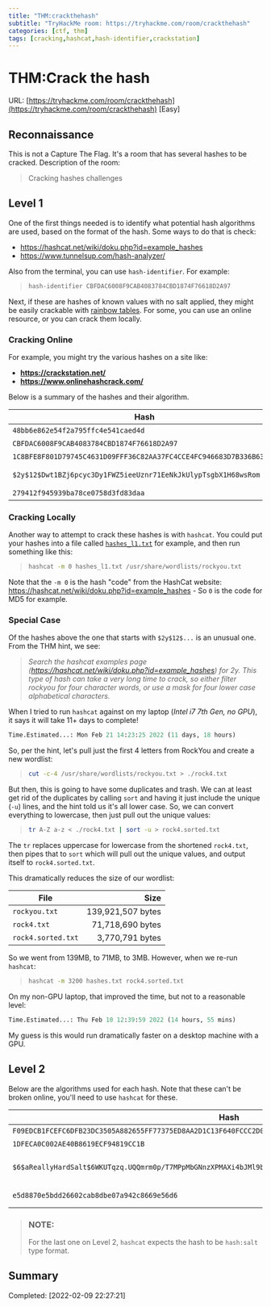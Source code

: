 ```yaml
---
title: "THM:crackthehash"
subtitle: "TryHackMe room: https://tryhackme.com/room/crackthehash"
categories: [ctf, thm]
tags: [cracking,hashcat,hash-identifier,crackstation]
---
```

# THM:Crack the hash

URL: [https://tryhackme.com/room/crackthehash](https://tryhackme.com/room/crackthehash) [Easy]

## Reconnaissance

This is not a Capture The Flag. It's a room that has several hashes to be cracked. Description of the room:

> Cracking hashes challenges

## Level 1

One of the first things needed is to identify what potential hash algorithms are used, based on the format of the hash. Some ways to do that is check:

- https://hashcat.net/wiki/doku.php?id=example_hashes
- https://www.tunnelsup.com/hash-analyzer/

Also from the terminal, you can use `hash-identifier`. For example:

> ```bash
> hash-identifier CBFDAC6008F9CAB4083784CBD1874F76618D2A97
> ```

Next, if these are hashes of known values with no salt applied, they might be easily crackable with [rainbow tables](https://duckduckgo.com/?q=rainbow+tables). For some, you can use an online resource, or you can crack them locally.

### Cracking Online

For example, you might try the various hashes on a site like:

- **https://crackstation.net/**
- **https://www.onlinehashcrack.com/**

Below is a summary of the hashes and their algorithm.

| Hash                                                              | Algorithm     |
|-------------------------------------------------------------------|---------------|
|`48bb6e862e54f2a795ffc4e541caed4d`                                 |md5            |
|`CBFDAC6008F9CAB4083784CBD1874F76618D2A97`                         |SHA1           |
|`1C8BFE8F801D79745C4631D09FFF36C82AA37FC4CCE4FC946683D7B336B63032` |SHA256         |
|`$2y$12$Dwt1BZj6pcyc3Dy1FWZ5ieeUznr71EeNkJkUlypTsgbX1H68wsRom`     |Bcrypt-Blowfish|
|`279412f945939ba78ce0758d3fd83daa`                                 |md4            |

### Cracking Locally

Another way to attempt to crack these hashes is with `hashcat`. You could put your hashes into a file called [`hashes_l1.txt`](hashes_l1.txt) for example, and then run something like this:

> ```bash
> hashcat -m 0 hashes_l1.txt /usr/share/wordlists/rockyou.txt  
> ```

Note that the `-m 0` is the hash "code" from the HashCat website: https://hashcat.net/wiki/doku.php?id=example_hashes - So `0` is the code for MD5 for example.

### Special Case

Of the hashes above the one that starts with `$2y$12$...` is an unusual one. From the THM hint, we see:

> *Search the hashcat examples page (https://hashcat.net/wiki/doku.php?id=example_hashes) for $2y$. This type of hash can take a very long time to crack, so either filter rockyou for four character words, or use a mask for four lower case alphabetical characters.*

When I tried to run `hashcat` against on my laptop (*Intel i7 7th Gen, no GPU*), it says it will take 11+ days to complete!

```python
Time.Estimated...: Mon Feb 21 14:23:25 2022 (11 days, 18 hours)
```

So, per the hint, let's pull just the first 4 letters from RockYou and create a new wordlist:

> ```bash
> cut -c-4 /usr/share/wordlists/rockyou.txt > ./rock4.txt
> ```

But then, this is going to have some duplicates and trash. We can at least get rid of the duplicates by calling `sort` and having it just include the unique (`-u`) lines, and the hint told us it's all lower case. So, we can convert everything to lowercase, then just pull out the unique values:

> ```bash
> tr A-Z a-z < ./rock4.txt | sort -u > rock4.sorted.txt 
> ```

The `tr` replaces uppercase for lowercase from the shortened `rock4.txt`, then pipes that to `sort` which will pull out the unique values, and output itself to `rock4.sorted.txt`.

This dramatically reduces the size of our wordlist:

| File                | Size              |
| ------------------- | -----------------:|
| `rockyou.txt`       | 139,921,507 bytes |
| `rock4.txt`         | 71,718,690 bytes  |
| `rock4.sorted.txt`  | 3,770,791 bytes   |

So we went from 139MB, to 71MB, to 3MB. However, when we re-run `hashcat`:

> ```bash
> hashcat -m 3200 hashes.txt rock4.sorted.txt
> ```

On my non-GPU laptop, that improved the time, but not to a reasonable level:

```python
Time.Estimated...: Thu Feb 10 12:39:59 2022 (14 hours, 55 mins)
```

My guess is this would run dramatically faster on a desktop machine with a GPU.

## Level 2

Below are the algorithms used for each hash. Note that these can't be broken online, you'll need to use `hashcat` for these.

| Hash                                                                | Algorithm     |
|---------------------------------------------------------------------|---------------|
|`F09EDCB1FCEFC6DFB23DC3505A882655FF77375ED8AA2D1C13F640FCCC2D0C85`   | SHA2-256      |
|`1DFECA0C002AE40B8619ECF94819CC1B`                                   | NTLM          |
|`$6$aReallyHardSalt$6WKUTqzq.UQQmrm0p/T7MPpMbGNnzXPMAXi4bJMl9be.cfi3/qxIf.hsGpS41BqMhSrHVXgMpdjS6xeKZAs02.` | sha512crypt $6$, SHA512 (Unix)  |
|`e5d8870e5bdd26602cab8dbe07a942c8669e56d6`                           | HMAC-SHA1     |

> ### **NOTE:**
> For the last one on Level 2, `hashcat` expects the hash to be `hash:salt` type format.

## Summary

Completed: [2022-02-09 22:27:21]